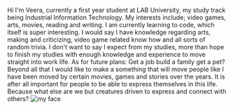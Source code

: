 <!---- 👋 Hi, I’m Veera
- 🌍 I'm from Finland. It is so cold here.
- 👀 I’m interested in a lot of stuff, but currently trying to get a hang of school again. Fan of python
- 🌱 I’m currently learning coding in general. So far, I am a fan of python. Can read the very basics of C and C#
- 📫 Contact me through my email Korkeamaki.Veera@student.lab.fi
- 😄 Pronouns: Any/All
- ⚡ Fun fact: Help I am being carried by a giant eagle to it's nest to be consumed fully by it's young. Finally, a purpose for my ailing meat mecha <3
- <img src="https://uploads.dailydot.com/2024/07/graphic-design-is-my-passion-3.jpg?q=65&auto=format&w=1600" width="300" height="250">
- Anyway, maybe you would be interested in the following link [!IMPORTANTATE!](https://www.hankikoira.fi/koirarodut/cairnterrieri)

Present: describe where you’re currently at with your career.
Past: explain how your previous roles and experiences shaped your professional self.
Future: outline your career plans and how this role aligns with them.--->

Hi I'm Veera, currently a first year student at LAB University, my study track being Industrial Information Technology.
My interests include; video games, arts, movies, reading and writing. I am currently learning to code, which itself is super interesting.
I would say I have knowledge regarding arts, making and criticizing, video game related know how and all sorts of random trivia.
I don't want to say I expect from my studies, more than hope to finish my studies with enough knowledge and experience to move straight into work life.
As for future plans: Get a job build a family get a pet? Beyond all that I would like to make a something that will move people like I have been moved by certain movies, games and stories over the years. It is after all important for people to be able to express themselves in this life. Because what else are we but creatures driven to express and connect with others?
![my face](https://github.com/user-attachments/assets/41faea99-2ddc-4385-a005-27649e38200f)

<!---
    who are you?
    where are you from?
    what kind of hobbies do you have?
    what kind of knowledge you have?
    what do you expect from your studies?
    what kind of future plans do you have?
    
Add an image of yourself.
--->
